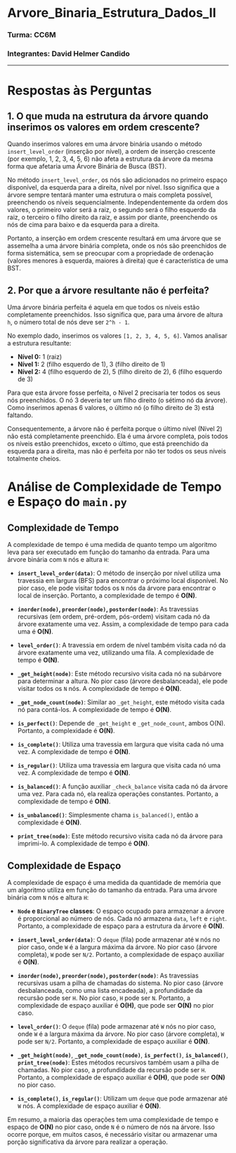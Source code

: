# Arvore_Binaria_Estrutura_Dados_II
### Turma: CC6M
### Integrantes: David Helmer Candido
------------------------------------------------------------------------------------------------------------------------------------------------------------------------------------
# Respostas às Perguntas

## 1. O que muda na estrutura da árvore quando inserimos os valores em ordem crescente?

Quando inserimos valores em uma árvore binária usando o método `insert_level_order` (inserção por nível), a ordem de inserção crescente (por exemplo, 1, 2, 3, 4, 5, 6) não afeta a estrutura da árvore da mesma forma que afetaria uma Árvore Binária de Busca (BST). 

No método `insert_level_order`, os nós são adicionados no primeiro espaço disponível, da esquerda para a direita, nível por nível. Isso significa que a árvore sempre tentará manter uma estrutura o mais completa possível, preenchendo os níveis sequencialmente. Independentemente da ordem dos valores, o primeiro valor será a raiz, o segundo será o filho esquerdo da raiz, o terceiro o filho direito da raiz, e assim por diante, preenchendo os nós de cima para baixo e da esquerda para a direita. 

Portanto, a inserção em ordem crescente resultará em uma árvore que se assemelha a uma árvore binária completa, onde os nós são preenchidos de forma sistemática, sem se preocupar com a propriedade de ordenação (valores menores à esquerda, maiores à direita) que é característica de uma BST.

## 2. Por que a árvore resultante não é perfeita?

Uma árvore binária perfeita é aquela em que todos os níveis estão completamente preenchidos. Isso significa que, para uma árvore de altura `h`, o número total de nós deve ser `2^h - 1`. 

No exemplo dado, inserimos os valores `[1, 2, 3, 4, 5, 6]`. Vamos analisar a estrutura resultante:

- **Nível 0:** 1 (raiz)
- **Nível 1:** 2 (filho esquerdo de 1), 3 (filho direito de 1)
- **Nível 2:** 4 (filho esquerdo de 2), 5 (filho direito de 2), 6 (filho esquerdo de 3)

Para que esta árvore fosse perfeita, o Nível 2 precisaria ter todos os seus nós preenchidos. O nó 3 deveria ter um filho direito (o sétimo nó da árvore). Como inserimos apenas 6 valores, o último nó (o filho direito de 3) está faltando. 

Consequentemente, a árvore não é perfeita porque o último nível (Nível 2) não está completamente preenchido. Ela é uma árvore completa, pois todos os níveis estão preenchidos, exceto o último, que está preenchido da esquerda para a direita, mas não é perfeita por não ter todos os seus níveis totalmente cheios.




# Análise de Complexidade de Tempo e Espaço do `main.py`

## Complexidade de Tempo

A complexidade de tempo é uma medida de quanto tempo um algoritmo leva para ser executado em função do tamanho da entrada. Para uma árvore binária com `N` nós e altura `H`:

*   **`insert_level_order(data)`**: O método de inserção por nível utiliza uma travessia em largura (BFS) para encontrar o próximo local disponível. No pior caso, ele pode visitar todos os `N` nós da árvore para encontrar o local de inserção. Portanto, a complexidade de tempo é **O(N)**.

*   **`inorder(node)`, `preorder(node)`, `postorder(node)`**: As travessias recursivas (em ordem, pré-ordem, pós-ordem) visitam cada nó da árvore exatamente uma vez. Assim, a complexidade de tempo para cada uma é **O(N)**.

*   **`level_order()`**: A travessia em ordem de nível também visita cada nó da árvore exatamente uma vez, utilizando uma fila. A complexidade de tempo é **O(N)**.

*   **`_get_height(node)`**: Este método recursivo visita cada nó na subárvore para determinar a altura. No pior caso (árvore desbalanceada), ele pode visitar todos os `N` nós. A complexidade de tempo é **O(N)**.

*   **`_get_node_count(node)`**: Similar ao `_get_height`, este método visita cada nó para contá-los. A complexidade de tempo é **O(N)**.

*   **`is_perfect()`**: Depende de `_get_height` e `_get_node_count`, ambos O(N). Portanto, a complexidade é **O(N)**.

*   **`is_complete()`**: Utiliza uma travessia em largura que visita cada nó uma vez. A complexidade de tempo é **O(N)**.

*   **`is_regular()`**: Utiliza uma travessia em largura que visita cada nó uma vez. A complexidade de tempo é **O(N)**.

*   **`is_balanced()`**: A função auxiliar `_check_balance` visita cada nó da árvore uma vez. Para cada nó, ela realiza operações constantes. Portanto, a complexidade de tempo é **O(N)**.

*   **`is_unbalanced()`**: Simplesmente chama `is_balanced()`, então a complexidade é **O(N)**.

*   **`print_tree(node)`**: Este método recursivo visita cada nó da árvore para imprimi-lo. A complexidade de tempo é **O(N)**.

## Complexidade de Espaço

A complexidade de espaço é uma medida da quantidade de memória que um algoritmo utiliza em função do tamanho da entrada. Para uma árvore binária com `N` nós e altura `H`:

*   **`Node` e `BinaryTree` classes**: O espaço ocupado para armazenar a árvore é proporcional ao número de nós. Cada nó armazena `data`, `left` e `right`. Portanto, a complexidade de espaço para a estrutura da árvore é **O(N)**.

*   **`insert_level_order(data)`**: O `deque` (fila) pode armazenar até `W` nós no pior caso, onde `W` é a largura máxima da árvore. No pior caso (árvore completa), `W` pode ser `N/2`. Portanto, a complexidade de espaço auxiliar é **O(N)**.

*   **`inorder(node)`, `preorder(node)`, `postorder(node)`**: As travessias recursivas usam a pilha de chamadas do sistema. No pior caso (árvore desbalanceada, como uma lista encadeada), a profundidade da recursão pode ser `H`. No pior caso, `H` pode ser `N`. Portanto, a complexidade de espaço auxiliar é **O(H)**, que pode ser **O(N)** no pior caso.

*   **`level_order()`**: O `deque` (fila) pode armazenar até `W` nós no pior caso, onde `W` é a largura máxima da árvore. No pior caso (árvore completa), `W` pode ser `N/2`. Portanto, a complexidade de espaço auxiliar é **O(N)**.

*   **`_get_height(node)`**, **`_get_node_count(node)`**, **`is_perfect()`**, **`is_balanced()`**, **`print_tree(node)`**: Estes métodos recursivos também usam a pilha de chamadas. No pior caso, a profundidade da recursão pode ser `H`. Portanto, a complexidade de espaço auxiliar é **O(H)**, que pode ser **O(N)** no pior caso.

*   **`is_complete()`**, **`is_regular()`**: Utilizam um `deque` que pode armazenar até `W` nós. A complexidade de espaço auxiliar é **O(N)**.

Em resumo, a maioria das operações tem uma complexidade de tempo e espaço de **O(N)** no pior caso, onde `N` é o número de nós na árvore. Isso ocorre porque, em muitos casos, é necessário visitar ou armazenar uma porção significativa da árvore para realizar a operação.
